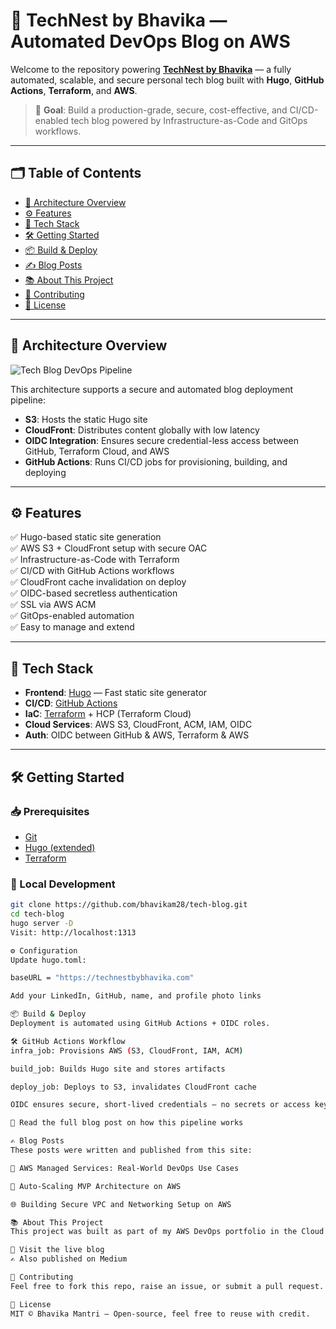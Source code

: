 # 🚀 TechNest by Bhavika — Automated DevOps Blog on AWS

Welcome to the repository powering [**TechNest by Bhavika**](https://technestbybhavika.com) — a fully automated, scalable, and secure personal tech blog built with **Hugo**, **GitHub Actions**, **Terraform**, and **AWS**.

> 🎯 **Goal**: Build a production-grade, secure, cost-effective, and CI/CD-enabled tech blog powered by Infrastructure-as-Code and GitOps workflows.

---

## 🗂️ Table of Contents
- [📸 Architecture Overview](#-architecture-overview)
- [⚙️ Features](#️-features)
- [🚀 Tech Stack](#-tech-stack)
- [🛠️ Getting Started](#️-getting-started)
- [📦 Build & Deploy](#-build--deploy)
- [✍️ Blog Posts](#-blog-posts)
- [📚 About This Project](#-about-this-project)
- [🤝 Contributing](#-contributing)
- [📜 License](#-license)

---

## 📸 Architecture Overview

![Tech Blog DevOps Pipeline](./956d0f15-3513-4c6b-92bc-8c516a7fd798.png)

This architecture supports a secure and automated blog deployment pipeline:

- **S3**: Hosts the static Hugo site
- **CloudFront**: Distributes content globally with low latency
- **OIDC Integration**: Ensures secure credential-less access between GitHub, Terraform Cloud, and AWS
- **GitHub Actions**: Runs CI/CD jobs for provisioning, building, and deploying

---

## ⚙️ Features

✅ Hugo-based static site generation  
✅ AWS S3 + CloudFront setup with secure OAC  
✅ Infrastructure-as-Code with Terraform  
✅ CI/CD with GitHub Actions workflows  
✅ CloudFront cache invalidation on deploy  
✅ OIDC-based secretless authentication  
✅ SSL via AWS ACM  
✅ GitOps-enabled automation  
✅ Easy to manage and extend

---

## 🚀 Tech Stack

- **Frontend**: [Hugo](https://gohugo.io/) — Fast static site generator
- **CI/CD**: [GitHub Actions](https://docs.github.com/en/actions)
- **IaC**: [Terraform](https://www.terraform.io/) + HCP (Terraform Cloud)
- **Cloud Services**: AWS S3, CloudFront, ACM, IAM, OIDC
- **Auth**: OIDC between GitHub & AWS, Terraform & AWS

---

## 🛠️ Getting Started

### 📥 Prerequisites
- [Git](https://git-scm.com/)
- [Hugo (extended)](https://gohugo.io/getting-started/installing/)
- [Terraform](https://www.terraform.io/downloads)

### 🧪 Local Development
```bash
git clone https://github.com/bhavikam28/tech-blog.git
cd tech-blog
hugo server -D
Visit: http://localhost:1313

⚙️ Configuration
Update hugo.toml:

baseURL = "https://technestbybhavika.com"

Add your LinkedIn, GitHub, name, and profile photo links

📦 Build & Deploy
Deployment is automated using GitHub Actions + OIDC roles.

🛠️ GitHub Actions Workflow
infra_job: Provisions AWS (S3, CloudFront, IAM, ACM)

build_job: Builds Hugo site and stores artifacts

deploy_job: Deploys to S3, invalidates CloudFront cache

OIDC ensures secure, short-lived credentials — no secrets or access keys required!

📖 Read the full blog post on how this pipeline works

✍️ Blog Posts
These posts were written and published from this site:

📘 AWS Managed Services: Real-World DevOps Use Cases

🚀 Auto-Scaling MVP Architecture on AWS

🌐 Building Secure VPC and Networking Setup on AWS

📚 About This Project
This project was built as part of my AWS DevOps portfolio in the Cloud Talents Bootcamp.

🔗 Visit the live blog
✍️ Also published on Medium

🤝 Contributing
Feel free to fork this repo, raise an issue, or submit a pull request. Suggestions are always welcome!

📜 License
MIT © Bhavika Mantri — Open-source, feel free to reuse with credit.

